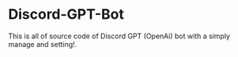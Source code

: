 # Discord-GPT-Bot
This is all of source code of Discord GPT (OpenAi) bot with a simply manage and setting!.
